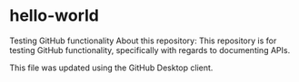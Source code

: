 # hello-world
Testing GitHub functionality
About this repository: This repository is for testing GitHub functionality, specifically with regards to documenting APIs.

This file was updated using the GitHub Desktop client.
